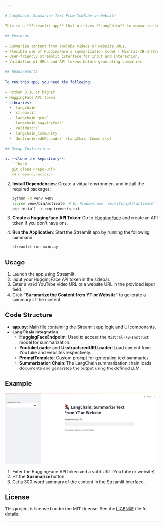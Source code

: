 ```yaml
---

# LangChain: Summarize Text From YouTube or Website

This is a **Streamlit app** that utilizes **LangChain** to summarize text content from a YouTube video or a website URL. It leverages the power of HuggingFace models for generating summaries based on the input content, with optional integration for Groq API (currently using HuggingFace's `Mistral-7B-Instruct` model).

## Features

- Summarize content from YouTube videos or website URLs.
- Flexible use of HuggingFace's summarization model (`Mistral-7B-Instruct`).
- User-friendly Streamlit interface for input and interaction.
- Validation of URLs and API tokens before generating summaries.

## Requirements

To run this app, you need the following:

- Python 3.10 or higher
- HuggingFace API token
- Libraries:
  - `langchain`
  - `streamlit`
  - `langchain_groq`
  - `langchain_huggingface`
  - `validators`
  - `langchain_community`
  - `UnstructuredURLLoader` (LangChain Community)

## Setup Instructions

1. **Clone the Repository**:
   ```bash
   git clone <repo-url>
   cd <repo-directory>
   ```

2. **Install Dependencies**:
   Create a virtual environment and install the required packages:
   ```bash
   python -m venv venv
   source venv/bin/activate  # On Windows use `venv\Scripts\activate`
   pip install -r requirements.txt
   ```

3. **Create a HuggingFace API Token**:
   Go to [HuggingFace](https://huggingface.co/settings/tokens) and create an API token if you don't have one.

4. **Run the Application**:
   Start the Streamlit app by running the following command:
   ```bash
   streamlit run main.py
   ```

## Usage

1. Launch the app using Streamlit.
2. Input your HuggingFace API token in the sidebar.
3. Enter a valid YouTube video URL or a website URL in the provided input field.
4. Click **"Summarize the Content from YT or Website"** to generate a summary of the content.

## Code Structure

- **app.py**: Main file containing the Streamlit app logic and UI components.
- **LangChain Integration**: 
  - **HuggingFaceEndpoint**: Used to access the `Mistral-7B-Instruct` model for summarization.
  - **YoutubeLoader** and **UnstructuredURLLoader**: Load content from YouTube and websites respectively.
  - **PromptTemplate**: Custom prompt for generating text summaries.
  - **Summarization Chain**: The LangChain summarization chain loads documents and generates the output using the defined LLM.

## Example

![App UI](assets/app_screenshot.PNG) 

1. Enter the HuggingFace API token and a valid URL (YouTube or website).
2. Hit the **Summarize** button.
3. Get a 300-word summary of the content in the Streamlit interface.

## License

This project is licensed under the MIT License. See the [LICENSE](LICENSE) file for details.

---
```

